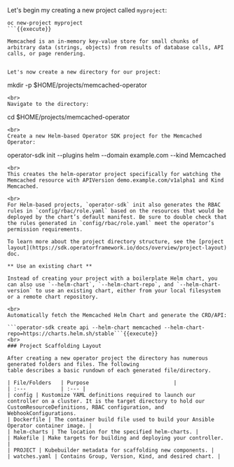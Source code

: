 Let's begin my creating a new project called `myproject`:

```
oc new-project myproject
```{{execute}}

Memcached is an in-memory key-value store for small chunks of arbitrary data (strings, objects) from results of database calls, API calls, or page rendering.


Let's now create a new directory for our project:

```
mkdir -p $HOME/projects/memcached-operator
```{{execute}}
<br>
Navigate to the directory:

```
cd $HOME/projects/memcached-operator
```{{execute}}
<br>
Create a new Helm-based Operator SDK project for the Memcached Operator:

```
operator-sdk init --plugins helm --domain example.com --kind Memcached
```{{execute}}
<br>
This creates the helm-operator project specifically for watching the Memcached resource with APIVersion demo.example.com/v1alpha1 and Kind Memcached.

<br>
For Helm-based projects, `operator-sdk` init also generates the RBAC rules in `config/rbac/role.yaml` based on the resources that would be deployed by the chart’s default manifest. Be sure to double check that the rules generated in `config/rbac/role.yaml` meet the operator’s permission requirements.

To learn more about the project directory structure, see the [project layout](https://sdk.operatorframework.io/docs/overview/project-layout) doc.

** Use an existing chart **

Instead of creating your project with a boilerplate Helm chart, you can also use `--helm-chart`, `--helm-chart-repo`, and `--helm-chart-version` to use an existing chart, either from your local filesystem or a remote chart repository.

<br>
Automatically fetch the Memcached Helm Chart and generate the CRD/API:

```operator-sdk create api --helm-chart memcached --helm-chart-repo=https://charts.helm.sh/stable```{{execute}}
<br>
### Project Scaffolding Layout

After creating a new operator project the directory has numerous generated folders and files. The following
table describes a basic rundown of each generated file/directory.

| File/Folders   | Purpose                           |
| :---           | :--- |
| config | Kustomize YAML definitions required to launch our controller on a cluster. It is the target directory to hold our CustomResourceDefinitions, RBAC configuration, and WebhookConfigurations.
| Dockerfile | The container build file used to build your Ansible Operator container image. |
| helm-charts | The location for the specified helm-charts. |
| Makefile | Make targets for building and deploying your controller. |
| PROJECT | Kubebuilder metadata for scaffolding new components. |
| watches.yaml | Contains Group, Version, Kind, and desired chart. |
